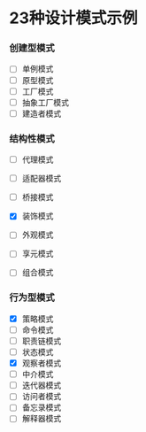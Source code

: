 # 23种设计模式示例

### 创建型模式
- [ ] 单例模式
- [ ] 原型模式
- [ ] 工厂模式
- [ ] 抽象工厂模式
- [ ] 建造者模式

### 结构性模式

- [ ] 代理模式
- [ ] 适配器模式
- [ ] 桥接模式
- [x] 装饰模式
- [ ] 外观模式
- [ ] 享元模式
- [ ] 组合模式


### 行为型模式
- [x] 策略模式
- [ ] 命令模式
- [ ] 职责链模式
- [ ] 状态模式
- [x] 观察者模式
- [ ] 中介模式
- [ ] 迭代器模式
- [ ] 访问者模式
- [ ] 备忘录模式
- [ ] 解释器模式